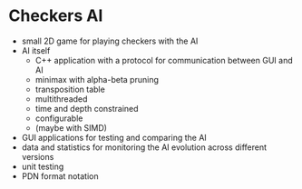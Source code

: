 # Checkers AI

- small 2D game for playing checkers with the AI
- AI itself
  - C++ application with a protocol for communication between GUI and AI
  - minimax with alpha-beta pruning
  - transposition table
  - multithreaded
  - time and depth constrained
  - configurable
  - (maybe with SIMD)
- GUI applications for testing and comparing the AI
- data and statistics for monitoring the AI evolution across different versions
- unit testing
- PDN format notation
